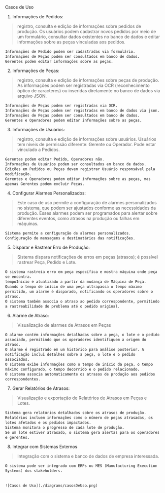 Casos de Uso


1. Informações de Pedidos: 

> registro, consulta e edição de informações sobre pedidos de produção. Os usuários podem cadastrar novos pedidos por meio de um formulário, consultar dados existentes no banco de dados e editar informações sobre as peças vinculadas aos pedidos.  

    Informações de Pedido podem ser cadastradas via formulário.
    Informações de Peças podem ser consultados em banco de dados.
    Gerentes podem editar informações sobre as peças. 

2. Informações de Peças: 
> registro, consulta e edição de informações sobre peças de produção. As informações podem ser registradas via OCR (reconhecimento óptico de caracteres) ou inseridas diretamente no banco de dados via arquivo JSON.  

    Informações de Peças podem ser registradas via OCR.
    Informações de Peças podem ser registradas em banco de dados via json.
    Informações de Peças podem ser consultados em banco de dados.
    Gerentes e Operadores podem editar informações sobre as peças. 


3. Informações de Usuários: 
> registro, consulta e edição de informações sobre usuários. Usuários tem níveis de permissão diferente: Gerente ou Operador. Pode estar vinculado a Pedidos.   

    Gerentes podem editar Pedido, Operadores não.
    Informações de Usuários podem ser consultados em banco de dados.
    Edições em Pedidos ou Peças devem registrar Usuário responsável pela modificação.
    Gerentes e Operadores podem editar informações sobre as peças, mas apenas Gerentes podem excluir Peças.
    
4. Configurar Alarmes Personalizados: 
> Este caso de uso permite a configuração de alarmes personalizados no sistema, que podem ser ajustados conforme as necessidades da produção. Esses alarmes podem ser programados para alertar sobre diferentes eventos, como atrasos na produção ou falhas em máquinas.

    Sistema permite a configuração de alarmes personalizados.
    Configuração de mensagens e destinatários das notificações.

5. Disparar e Rastrear Erro de Produção:
> Sistema dispara notificações de erros em peças (atrasos); é possível rastrear Peça, Pedido e Lote.  

    O sistema rastreia erro em peça específica e mostra máquina onde peça se encontra.
    tempoInicio é atualizado a partir da mudança de Máquina de Peça.
    Quando o tempo de início de uma peça ultrapassa o tempo máximo permitido, um alarme é disparado, notificando os operadores sobre o atraso.
    O sistema também associa o atraso ao pedido correspondente, permitindo a rastreabilidade do problema até o pedido original.

6. Alarme de Atraso:
> Visualização de alarmes de Atrasos em Peças  

    O alarme contém informações detalhadas sobre a peça, o lote e o pedido associado, permitindo que os operadores identifiquem a origem do atraso.
    O alarme é registrado em um histórico para análise posterior. A notificação inclui detalhes sobre a peça, o lote e o pedido associados.
    O sistema exibe informações como o tempo de início da peça, o tempo máximo configurado, o tempo decorrido e o pedido relacionado. 
    O sistema associa automaticamente os atrasos de produção aos pedidos correspondentes. 

7. Gerar Relatórios de Atrasos:
> Visualização e exportação de Relatórios de Atrasos em Peças e Lotes.  

    Sistema gera relatórios detalhados sobre os atrasos de produção. 
    Relatórios incluem informações como o número de peças atrasadas, os lotes afetados e os pedidos impactados.
    Sistema monitora o progresso de cada lote de produção.
    Se um lote estiver atrasado, o sistema gera alertas para os operadores e gerentes. 
    
8. Integrar com Sistemas Externos
> Integração com o sistema e banco de dados de empresa interessada.

    O sistema pode ser integrado com ERPs ou MES (Manufacturing Execution Systems) dos stakeholders.
    

    ![Casos de Uso](./diagrams/casosDeUso.png)
